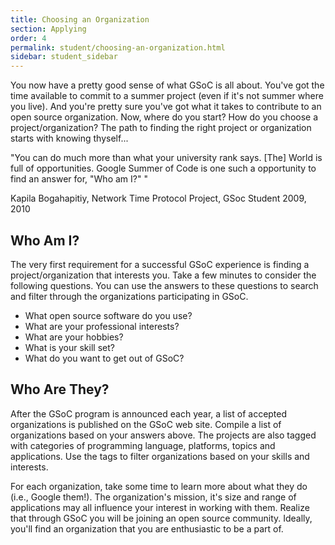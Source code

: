 ```yaml
---
title: Choosing an Organization
section: Applying
order: 4
permalink: student/choosing-an-organization.html
sidebar: student_sidebar
---
```


You now have a pretty good sense of what GSoC is all about. You've got the time available to commit to a summer project (even if it's not summer where you live). And you're pretty sure you've got what it takes to contribute to an open source organization. Now, where do you start?  How do you choose a project/organization? The path to finding the right project or organization starts with knowing thyself...

"You can do much more than what your university rank says. [The] World is full of opportunities. Google Summer of Code is one such a opportunity to find an answer for, "Who am I?" " 

Kapila Bogahapitiy, Network Time Protocol Project, GSoc Student 2009, 2010 


## Who Am I?

The very first requirement for a successful GSoC experience is finding a project/organization that interests you. Take a few minutes to consider the following questions. You can use the answers to these questions to search and filter through the organizations participating in GSoC. 



*   What open source software do you use?
*   What are your professional interests?
*   What are your hobbies?
*   What is your skill set?
*   What do you want to get out of GSoC?


## Who Are They?

After the GSoC program is announced each year, a list of accepted organizations is published on the GSoC web site. Compile a list of organizations based on your answers above. The projects are also tagged with categories of programming language, platforms, topics and applications. Use the tags to filter organizations based on your skills and interests.

For each organization, take some time to learn more about what they do (i.e., Google them!). The organization's mission, it's size and range of applications may all influence your interest in working with them. Realize that through GSoC you will be joining an open source community. Ideally, you'll find an organization that you are enthusiastic to be a part of. 


